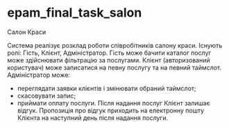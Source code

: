 # epam_final_task_salon

Салон Краси

Система реалізує розклад роботи співробітників салону краси. Існують ролі: Гість, Клієнт, Адміністратор.
Гість може бачити каталог послуг
може здійснювати фільтрацію за послугами.
Клієнт (авторизований користувач) може записатися на певну послугу та на певний таймслот.
Адміністратор може:
- переглядати заявки клієнтів і змінювати обраний таймслот;
- скасовувати запис;
- приймати оплату послуги.
Після надання послуг Клієнт залишає відгук. Пропозиція про відгук приходить на електронну пошту Клієнта на наступний день після надання послуги.
